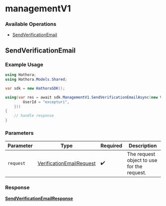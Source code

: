 # managementV1

### Available Operations

* [SendVerificationEmail](#sendverificationemail)

## SendVerificationEmail

### Example Usage

```csharp
using Hathora;
using Hathora.Models.Shared;

var sdk = new HathoraSDK();

using(var res = await sdk.ManagementV1.SendVerificationEmailAsync(new VerificationEmailRequest() {
        UserId = "excepturi",
    }))
{
    // handle response
}
```

### Parameters

| Parameter                                                                   | Type                                                                        | Required                                                                    | Description                                                                 |
| --------------------------------------------------------------------------- | --------------------------------------------------------------------------- | --------------------------------------------------------------------------- | --------------------------------------------------------------------------- |
| `request`                                                                   | [VerificationEmailRequest](../../models/shared/VerificationEmailRequest.md) | :heavy_check_mark:                                                          | The request object to use for the request.                                  |


### Response

**[SendVerificationEmailResponse](../../models/operations/SendVerificationEmailResponse.md)**

